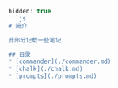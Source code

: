 ```js
hidden: true
```js
# 简介

此部分记载一些笔记

## 目录
* [commander](./commander.md)
* [chalk](./chalk.md)
* [prompts](./prompts.md)
